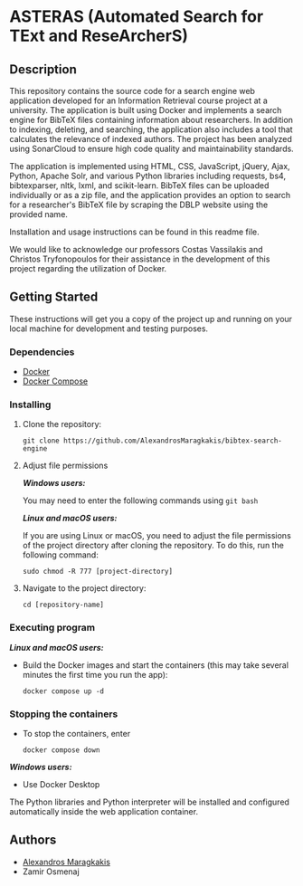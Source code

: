 # ASTERAS (Automated Search for TExt and ReseArcherS)

## Description

This repository contains the source code for a search engine web application developed for an Information Retrieval course project at a university. The application is built using Docker and implements a search engine for BibTeX files containing information about researchers. In addition to indexing, deleting, and searching, the application also includes a tool that calculates the relevance of indexed authors. The project has been analyzed using SonarCloud to ensure high code quality and maintainability standards.

The application is implemented using HTML, CSS, JavaScript, jQuery, Ajax, Python, Apache Solr, and various Python libraries including requests, bs4, bibtexparser, nltk, lxml, and scikit-learn. BibTeX files can be uploaded individually or as a zip file, and the application provides an option to search for a researcher's BibTeX file by scraping the DBLP website using the provided name.

Installation and usage instructions can be found in this readme file.

We would like to acknowledge our professors Costas Vassilakis and Christos Tryfonopoulos for their assistance in the development of this project regarding the utilization of Docker.

## Getting Started

These instructions will get you a copy of the project up and running on your local machine for development and testing purposes.

### Dependencies

- [Docker](https://www.docker.com/)
- [Docker Compose](https://docs.docker.com/compose/)

### Installing

1. Clone the repository:

   ```
   git clone https://github.com/AlexandrosMaragkakis/bibtex-search-engine
   ```

2. Adjust file permissions

   **_Windows users:_**

   You may need to enter the following commands using `git bash`

   **_Linux and macOS users:_**

   If you are using Linux or macOS, you need to adjust the file permissions of the project directory after cloning the repository. To do this, run the following command:

   ```
   sudo chmod -R 777 [project-directory]
   ```

3. Navigate to the project directory:

   ```
   cd [repository-name]
   ```

### Executing program

**_Linux and macOS users:_**

- Build the Docker images and start the containers (this may take several minutes the first time you run the app):

  ```
  docker compose up -d
  ```

### Stopping the containers

- To stop the containers, enter
  ```
  docker compose down
  ```

**_Windows users:_**

- Use Docker Desktop

The Python libraries and Python interpreter will be installed and configured automatically inside the web application container.

## Authors

- [Alexandros Maragkakis](https://github.com/AlexandrosMaragkakis)
- Zamir Osmenaj
